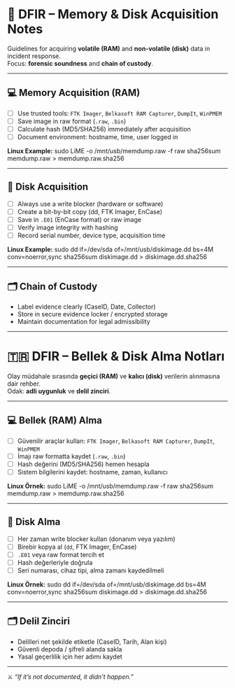 # 🧠 DFIR – Memory & Disk Acquisition Notes

Guidelines for acquiring **volatile (RAM)** and **non-volatile (disk)** data in incident response.  
Focus: **forensic soundness** and **chain of custody**.

---

## 💻 Memory Acquisition (RAM)
- [ ] Use trusted tools: `FTK Imager`, `Belkasoft RAM Capturer`, `DumpIt`, `WinPMEM`  
- [ ] Save image in raw format (`.raw`, `.bin`)  
- [ ] Calculate hash (MD5/SHA256) immediately after acquisition  
- [ ] Document environment: hostname, time, user logged in  

**Linux Example:**
sudo LiME -o /mnt/usb/memdump.raw -f raw
sha256sum memdump.raw > memdump.raw.sha256

---

## 💽 Disk Acquisition
- [ ] Always use a write blocker (hardware or software)  
- [ ] Create a bit-by-bit copy (dd, FTK Imager, EnCase)  
- [ ] Save in `.E01` (EnCase format) or raw image  
- [ ] Verify image integrity with hashing  
- [ ] Record serial number, device type, acquisition time  

**Linux Example:**
sudo dd if=/dev/sda of=/mnt/usb/diskimage.dd bs=4M conv=noerror,sync
sha256sum diskimage.dd > diskimage.dd.sha256


---

## 🗂️ Chain of Custody
- Label evidence clearly (CaseID, Date, Collector)  
- Store in secure evidence locker / encrypted storage  
- Maintain documentation for legal admissibility  

---

# 🇹🇷 DFIR – Bellek & Disk Alma Notları

Olay müdahale sırasında **geçici (RAM)** ve **kalıcı (disk)** verilerin alınmasına dair rehber.  
Odak: **adli uygunluk** ve **delil zinciri**.

---

## 💻 Bellek (RAM) Alma
- [ ] Güvenilir araçlar kullan: `FTK Imager`, `Belkasoft RAM Capturer`, `DumpIt`, `WinPMEM`  
- [ ] İmajı raw formatta kaydet (`.raw`, `.bin`)  
- [ ] Hash değerini (MD5/SHA256) hemen hesapla  
- [ ] Sistem bilgilerini kaydet: hostname, zaman, kullanıcı  

**Linux Örnek:**
sudo LiME -o /mnt/usb/memdump.raw -f raw
sha256sum memdump.raw > memdump.raw.sha256


---

## 💽 Disk Alma
- [ ] Her zaman write blocker kullan (donanım veya yazılım)  
- [ ] Birebir kopya al (`dd`, FTK Imager, EnCase)  
- [ ] `.E01` veya raw format tercih et  
- [ ] Hash değerleriyle doğrula  
- [ ] Seri numarası, cihaz tipi, alma zamanı kaydedilmeli  

**Linux Örnek:**
sudo dd if=/dev/sda of=/mnt/usb/diskimage.dd bs=4M conv=noerror,sync
sha256sum diskimage.dd > diskimage.dd.sha256


---

## 🗂️ Delil Zinciri
- Delilleri net şekilde etiketle (CaseID, Tarih, Alan kişi)  
- Güvenli depoda / şifreli alanda sakla  
- Yasal geçerlilik için her adımı kaydet  

---

⚔️ *“If it’s not documented, it didn’t happen.”*








